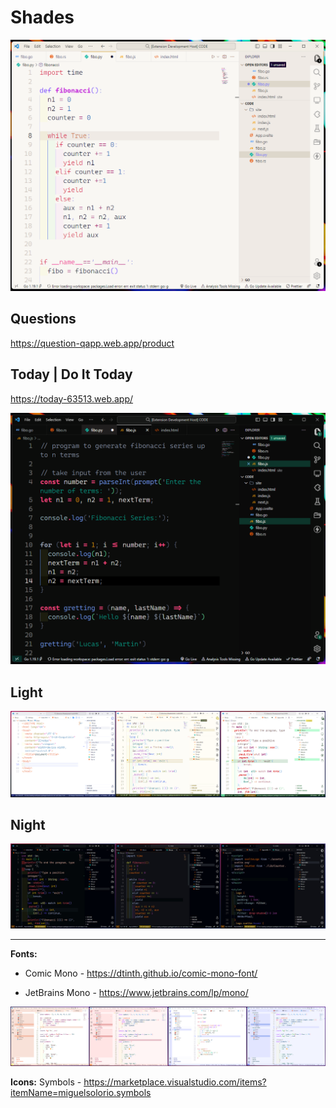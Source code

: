# Shades

![This is a image](https://github.com/yesomac/ShadesThemeVSC/blob/main/img/shades.png?raw=true)

## Questions

<https://question-qapp.web.app/product>
## Today | Do It Today
<https://today-63513.web.app/>

![This is a image](https://github.com/yesomac/ShadesThemeVSC/blob/main/img/shades-dark-23.png?raw=true)

## Light

![This is a image](https://github.com/yesomac/ShadesThemeVSC/blob/main/img/shades-1.png?raw=true)

## Night

![This is a image](https://github.com/yesomac/ShadesThemeVSC/blob/main/img/shades-dark.jpg?raw=true)

---
**Fonts:**

* Comic Mono - https://dtinth.github.io/comic-mono-font/

* JetBrains Mono - https://www.jetbrains.com/lp/mono/

![This is a image](https://github.com/yesomac/ShadesThemeVSC/blob/main/img/shades-2.png?raw=true)

**Icons:** Symbols - <https://marketplace.visualstudio.com/items?itemName=miguelsolorio.symbols>
